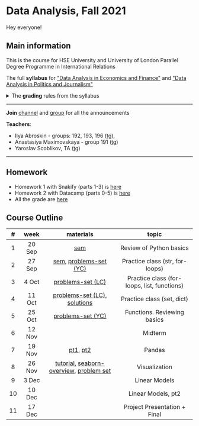 # Data Analysis, Fall 2021

Hey everyone!

## Main information
This is the course for HSE University and University of London Parallel Degree Programme in International Relations

The full **syllabus** for ["Data Analysis in Economics and Finance"](https://www.hse.ru/en/edu/courses/339492557) and ["Data Analysis in Politics and Journalism"](https://www.hse.ru/en/edu/courses/339493569)

<details>
  <summary>The <b>grading</b> rules from the syllabus</summary>
  
<ul>
<li>Final grade = <ul>
<li>Home Assignment (21%) - average grade for all HAs - check the details in each assignment</li>
<li>Midterm Lab (29%) - around midterm week</li>
<li>Final Lab (29%) - before exam week</li>
<li>Final Project (21%) - the last class</li>
<li>Class participation (10%) - an extra point</li>
</ul>
</li>
</ul>


  The final score will be transformed to the HSE regular scale according to the following rule:
<table>
<thead>
  <tr>
    <th>grade</th>
    <th>points</th>
  </tr>
</thead>
<tbody>
  <tr>
    <td>1</td>
    <td>0-19</td>
  </tr>
  <tr>
    <td>2</td>
    <td>20-29</td>
  </tr>
  <tr>
    <td>3</td>
    <td>30-39</td>
  </tr>
  <tr>
    <td>4</td>
    <td>40-49</td>
  </tr>
  <tr>
    <td>5</td>
    <td>50-59</td>
  </tr>
  <tr>
    <td>6</td>
    <td>60-69</td>
  </tr>
  <tr>
    <td>7</td>
    <td>70-79</td>
  </tr>
  <tr>
    <td>8</td>
    <td>80-89</td>
  </tr>
  <tr>
    <td>9</td>
    <td>90-95</td>
  </tr>
  <tr>
    <td>10</td>
    <td>96-110</td>
  </tr>
</tbody>
</table>

</details>

---

**Join** [channel](https://t.me/joinchat/gSz1wkHIrmxhOGIy) and [group](https://t.me/joinchat/9tWvbuL8O69hNTYy) for all the announcements

**Teachers**:
- Ilya Abroskin - groups: 192, 193, 196 ([tg](https://t.me/iiiiilllllyyyyyaaaa)),
- Anastasiya Maximovskaya - group 191 ([tg](https://t.me/anastasiyamaxx))
- Yaroslav Scoblikov, TA ([tg](https://t.me/Braye4))

---

## Homework
- Homework 1 with Snakify (parts 1-3) is [here](https://docs.google.com/document/d/1IBcjU1kV-99IvQJOqd12y5oCQdZ7YfsAYgn4PVq4f94/edit?usp=sharing)
- Homework 2 with Datacamp (parts 0-5) is [here](https://docs.google.com/document/d/1Y5qces0hnsWdadSinPY0qno0RyI4RIn0dEJ9cGS-DbI/edit)
- All the grade are [here](https://docs.google.com/spreadsheets/d/1MTfDHebUAxqkKTem64gvP_5dCQZcZAjtp1YEyAkS_Xo/edit#gid=0)

## Course Outline

|  # 	|  week  	| materials 	|          topic          	|
|:--:	|:------:	|:---------:	|:-----------------------:	|
| 1  	| 20 Sep 	| [sem](https://nbviewer.jupyter.org/github/ilyaaaaaaaa/DA_HSE-UoL_IR_21-Fall/blob/main/sems/sem01_python-overview.ipynb)       	| Review of Python basics 	|
| 2  	| 27 Sep 	| [sem](https://nbviewer.jupyter.org/github/ilyaaaaaaaa/DA_HSE-UoL_IR_21-Fall/blob/main/class02_while_for_if/sem02_str%2C%20if%20else%2C%20while%2C%20for.ipynb),  [problems-set (YC)](https://contest.yandex.ru/contest/29618/problems/)        	| Practice class (str, for-loops)          	|
| 3  	| 4 Oct  	| [problems-set (LC)](https://docs.google.com/document/d/19cYA2Ro2VG-BreZxHogEibLyGTql_A6eXLI4pEM2Cdg/edit)          	|          Practice class (for-loops, list, functions)               	|
| 4  	| 11 Oct 	|     [problems-set (LC)](https://docs.google.com/document/d/1rNOgalY-sfvVUPK7S_rSvxbyI1ClWwDnCJ3Qz2vYptA/edit?usp=sharing), [solutions](https://github.com/ilyaaaaaaaa/DA_HSE-UoL_IR_21-Fall/blob/main/sems/sem04_snakify_leetcode.ipynb)     	|        Practice class (set, dict)                 	|
| 5  	| 25 Oct 	| [problems-set (YC)](https://contest.yandex.ru/contest/30940/problems/)| Functions. Reviewing basics|
| 6  	| 12 Nov  	|           	| Midterm |
| 7  	| 19 Nov  	| [pt1](https://github.com/ilyaaaaaaaa/DA_HSE-UoL_IR_21-Fall/blob/main/sems/sem071_pandas_intro.ipynb), [pt2](https://github.com/ilyaaaaaaaa/DA_HSE-UoL_IR_21-Fall/blob/main/sems/sem072_pandas_advanced.ipynb)| Pandas |
| 8  	| 26 Nov 	| [tutorial](https://github.com/ilyaaaaaaaa/DA_HSE-UoL_IR_21-Fall/blob/main/sems/sem081_visual_intro.ipynb), [seaborn-overview](https://github.com/ilyaaaaaaaa/DA_HSE-UoL_IR_21-Fall/blob/main/sems/sem082_seaborn.ipynb), [problem set](https://github.com/ilyaaaaaaaa/DA_HSE-UoL_IR_21-Fall/blob/main/sems/sem083_problem-set.ipynb)	| Visualization 	|
| 9  	| 3 Dec 	|           	| Linear Models |
| 10 	| 10 Dec  	|           	| Linear Models, pt2|
| 11 	| 17 Dec 	|           	| Project Presentation + Final |
